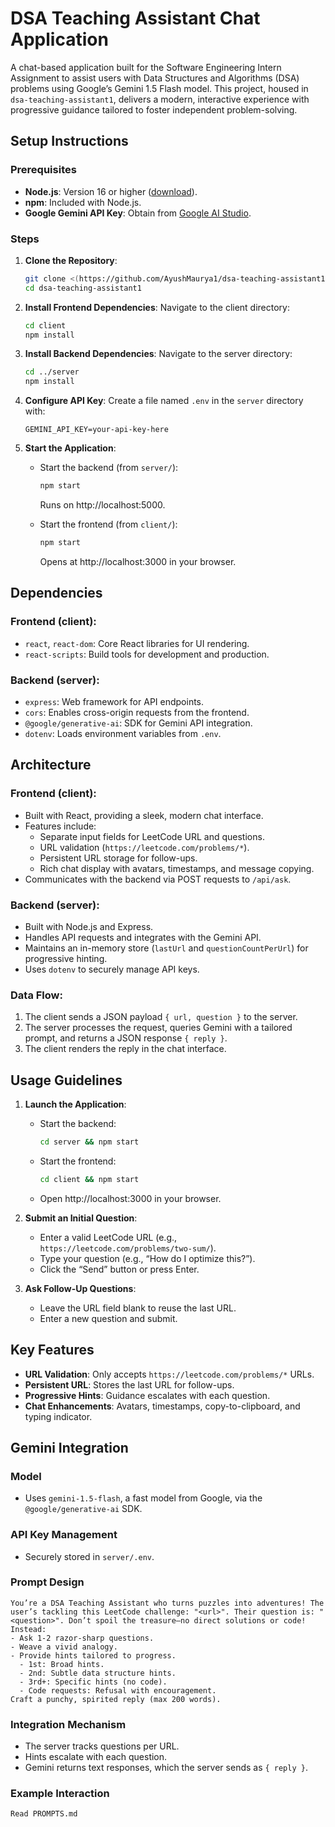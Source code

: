 # DSA Teaching Assistant Chat Application

A chat-based application built for the Software Engineering Intern Assignment to assist users with Data Structures and Algorithms (DSA) problems using Google’s Gemini 1.5 Flash model. This project, housed in `dsa-teaching-assistant1`, delivers a modern, interactive experience with progressive guidance tailored to foster independent problem-solving.

## Setup Instructions

### Prerequisites
- **Node.js**: Version 16 or higher ([download](https://nodejs.org/)).
- **npm**: Included with Node.js.
- **Google Gemini API Key**: Obtain from [Google AI Studio](https://ai.google.dev).

### Steps

1. **Clone the Repository**:
   ```bash
   git clone <(https://github.com/AyushMaurya1/dsa-teaching-assistant1)>
   cd dsa-teaching-assistant1
   ```

2. **Install Frontend Dependencies**:
   Navigate to the client directory:
   ```bash
   cd client
   npm install
   ```

3. **Install Backend Dependencies**:
   Navigate to the server directory:
   ```bash
   cd ../server
   npm install
   ```

4. **Configure API Key**:
   Create a file named `.env` in the `server` directory with:
   ```env
   GEMINI_API_KEY=your-api-key-here
   ```

5. **Start the Application**:
   - Start the backend (from `server/`):
     ```bash
     npm start
     ```
     Runs on http://localhost:5000.
   
   - Start the frontend (from `client/`):
     ```bash
     npm start
     ```
     Opens at http://localhost:3000 in your browser.

## Dependencies

### Frontend (client):
- `react`, `react-dom`: Core React libraries for UI rendering.
- `react-scripts`: Build tools for development and production.

### Backend (server):
- `express`: Web framework for API endpoints.
- `cors`: Enables cross-origin requests from the frontend.
- `@google/generative-ai`: SDK for Gemini API integration.
- `dotenv`: Loads environment variables from `.env`.

## Architecture

### Frontend (client):
- Built with React, providing a sleek, modern chat interface.
- Features include:
  - Separate input fields for LeetCode URL and questions.
  - URL validation (`https://leetcode.com/problems/*`).
  - Persistent URL storage for follow-ups.
  - Rich chat display with avatars, timestamps, and message copying.
- Communicates with the backend via POST requests to `/api/ask`.

### Backend (server):
- Built with Node.js and Express.
- Handles API requests and integrates with the Gemini API.
- Maintains an in-memory store (`lastUrl` and `questionCountPerUrl`) for progressive hinting.
- Uses `dotenv` to securely manage API keys.

### Data Flow:
1. The client sends a JSON payload `{ url, question }` to the server.
2. The server processes the request, queries Gemini with a tailored prompt, and returns a JSON response `{ reply }`.
3. The client renders the reply in the chat interface.

## Usage Guidelines

1. **Launch the Application**:
   - Start the backend:
     ```bash
     cd server && npm start
     ```
   - Start the frontend:
     ```bash
     cd client && npm start
     ```
   - Open http://localhost:3000 in your browser.

2. **Submit an Initial Question**:
   - Enter a valid LeetCode URL (e.g., `https://leetcode.com/problems/two-sum/`).
   - Type your question (e.g., “How do I optimize this?”).
   - Click the “Send” button or press Enter.

3. **Ask Follow-Up Questions**:
   - Leave the URL field blank to reuse the last URL.
   - Enter a new question and submit.

## Key Features

- **URL Validation**: Only accepts `https://leetcode.com/problems/*` URLs.
- **Persistent URL**: Stores the last URL for follow-ups.
- **Progressive Hints**: Guidance escalates with each question.
- **Chat Enhancements**: Avatars, timestamps, copy-to-clipboard, and typing indicator.

## Gemini Integration

### Model
- Uses `gemini-1.5-flash`, a fast model from Google, via the `@google/generative-ai` SDK.

### API Key Management
- Securely stored in `server/.env`.

### Prompt Design
```text
You’re a DSA Teaching Assistant who turns puzzles into adventures! The user’s tackling this LeetCode challenge: "<url>". Their question is: "<question>". Don’t spoil the treasure—no direct solutions or code! Instead:
- Ask 1-2 razor-sharp questions.
- Weave a vivid analogy.
- Provide hints tailored to progress.
  - 1st: Broad hints.
  - 2nd: Subtle data structure hints.
  - 3rd+: Specific hints (no code).
  - Code requests: Refusal with encouragement.
Craft a punchy, spirited reply (max 200 words).
```

### Integration Mechanism
- The server tracks questions per URL.
- Hints escalate with each question.
- Gemini returns text responses, which the server sends as `{ reply }`.

### Example Interaction
```text
Read PROMPTS.md
```

